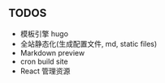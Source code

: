 ## TODOS

-   模板引擎 hugo 
-   全站静态化(生成配置文件, md, static files)
-   Markdown preview
-   cron build site
-   React 管理资源
